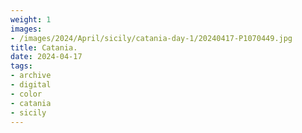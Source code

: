 ```yaml
---
weight: 1
images:
- /images/2024/April/sicily/catania-day-1/20240417-P1070449.jpg
title: Catania.
date: 2024-04-17
tags:
- archive
- digital
- color
- catania
- sicily
---
```


